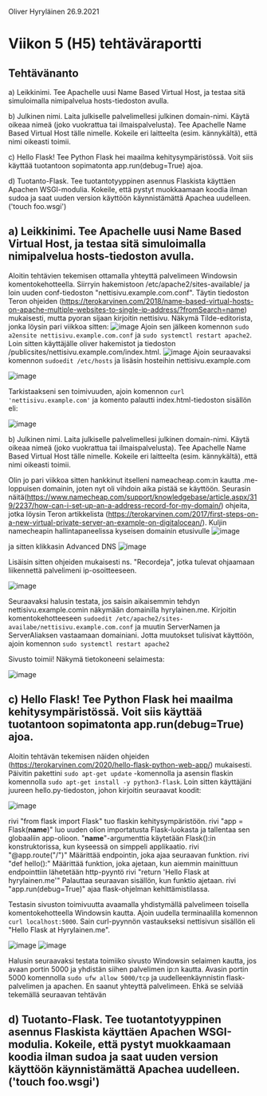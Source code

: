 Oliver Hyryläinen 26.9.2021
# Viikon 5 (H5) tehtäväraportti

## Tehtävänanto
a) Leikkinimi. Tee Apachelle uusi Name Based Virtual Host, ja testaa sitä simuloimalla nimipalvelua hosts-tiedoston avulla.

b) Julkinen nimi. Laita julkiselle palvelimellesi julkinen domain-nimi. Käytä oikeaa nimeä (joko vuokrattua tai ilmaispalvelusta). Tee Apachelle Name Based Virtual Host tälle nimelle. Kokeile eri laitteelta (esim. kännykältä), että nimi oikeasti toimii.

c) Hello Flask! Tee Python Flask hei maailma kehitysympäristössä. Voit siis käyttää tuotantoon sopimatonta app.run(debug=True) ajoa.

d) Tuotanto-Flask. Tee tuotantotyyppinen asennus Flaskista käyttäen Apachen WSGI-modulia. Kokeile, että pystyt muokkaamaan koodia ilman sudoa ja saat uuden version käyttöön käynnistämättä Apachea uudelleen. ('touch foo.wsgi')

## a) Leikkinimi. Tee Apachelle uusi Name Based Virtual Host, ja testaa sitä simuloimalla nimipalvelua hosts-tiedoston avulla.
Aloitin tehtävien tekemisen ottamalla yhteyttä palvelimeen Windowsin komentokehotteella. Siirryin hakemistoon /etc/apache2/sites-available/ ja loin uuden conf-tiedoston "nettisivu.example.com.conf". Täytin tiedoston Teron ohjeiden (https://terokarvinen.com/2018/name-based-virtual-hosts-on-apache-multiple-websites-to-single-ip-address/?fromSearch=name) mukaisesti, mutta pyoran sijaan kirjoitin nettisivu. Näkymä Tilde-editorista, jonka löysin pari viikkoa sitten:
![image](https://user-images.githubusercontent.com/47157255/134821331-801cddc7-067c-4622-b3ad-20b3abf4d61d.png)
Ajoin sen jälkeen komennon `sudo a2ensite nettisivu.example.com.conf` ja `sudo systemctl restart apache2`.
Loin sitten käyttäjälle oliver hakemistot ja tiedoston /publicsites/nettisivu.example.com/index.html.
![image](https://user-images.githubusercontent.com/47157255/134821576-be167d63-7576-449c-afdb-806d79446110.png)
Ajoin seuraavaksi komennon `sudoedit /etc/hosts` ja lisäsin hosteihin nettisivu.example.com

![image](https://user-images.githubusercontent.com/47157255/134821692-8d437e26-aa46-46fb-b6f1-0139fb81f1cb.png)

Tarkistaakseni sen toimivuuden, ajoin komennon `curl 'nettisivu.example.com'` ja komento palautti index.html-tiedoston sisällön eli:

![image](https://user-images.githubusercontent.com/47157255/134821754-a0b6816c-c85b-41e1-ac6b-2daa7bc9d523.png)


b) Julkinen nimi. Laita julkiselle palvelimellesi julkinen domain-nimi. Käytä oikeaa nimeä (joko vuokrattua tai ilmaispalvelusta). Tee Apachelle Name Based Virtual Host tälle nimelle. Kokeile eri laitteelta (esim. kännykältä), että nimi oikeasti toimii.

Olin jo pari viikkoa sitten hankkinut itselleni nameacheap.com:in kautta .me-loppuisen domainin, joten nyt oli vihdoin aika pistää se käyttöön.
Seurasin näitä(https://www.namecheap.com/support/knowledgebase/article.aspx/319/2237/how-can-i-set-up-an-a-address-record-for-my-domain/) ohjeita, jotka löysin Teron artikkelista (https://terokarvinen.com/2017/first-steps-on-a-new-virtual-private-server-an-example-on-digitalocean/). Kuljin namecheapin hallintapaneelissa kyseisen domainin etusivulle ![image](https://user-images.githubusercontent.com/47157255/134822032-d1e8764d-14aa-4e8d-9e1b-6f23d1235696.png)

ja sitten klikkasin Advanced DNS
![image](https://user-images.githubusercontent.com/47157255/134822065-27fff7a6-9c85-4b01-a84f-f1446ffee759.png)

Lisäisin sitten ohjeiden mukaisesti ns. "Recordeja", jotka tulevat ohjaamaan liikennettä palvelimeni ip-osoitteeseen.

![image](https://user-images.githubusercontent.com/47157255/134822162-a96aac94-282c-43c0-bad2-1356ba8b9301.png)

Seuraavaksi halusin testata, jos saisin aikaisemmin tehdyn nettisivu.example.comin näkymään domainilla hyrylainen.me. Kirjoitin komentokehotteeseen `sudoedit /etc/apache2/sites-availabe/nettisivu.example.com.conf` ja muutin ServerNamen ja ServerAliaksen vastaamaan domainiani. Jotta muutokset tulisivat käyttöön, ajoin komennon `sudo systemctl restart apache2`

Sivusto toimii! Näkymä tietokoneeni selaimesta:

![image](https://user-images.githubusercontent.com/47157255/134822550-d0843f48-1fbe-4975-b433-daa123ccf3c9.png)

## c) Hello Flask! Tee Python Flask hei maailma kehitysympäristössä. Voit siis käyttää tuotantoon sopimatonta app.run(debug=True) ajoa.
Aloitin tehtävän tekemisen näiden ohjeiden (https://terokarvinen.com/2020/hello-flask-python-web-app/) mukaisesti. Päivitin pakettini `sudo apt-get update` -komennolla ja asensin flaskin komennolla `sudo apt-get install -y python3-flask`. Loin sitten käyttäjäni juureen hello.py-tiedoston, johon kirjoitin seuraavat koodit:

![image](https://user-images.githubusercontent.com/47157255/134855678-8b24e472-e82a-442b-ae9d-4baac670ba0f.png)

rivi "from flask import Flask" tuo flaskin kehitysympäristöön.
rivi "app = Flask(__name__)" luo uuden olion importatusta Flask-luokasta ja tallentaa sen globaaliin app-olioon. "__name__"-argumenttia käytetään Flask():in konstruktorissa, kun kyseessä on simppeli applikaatio.
rivi "@app.route("/")" Määrittää endpointin, joka ajaa seuraavan funktion.
rivi "def hello():" Määrittää funktion, joka ajetaan, kun aiemmin mainittuun endpointtiin lähetetään http-pyyntö
rivi "return 'Hello Flask at hyrylainen.me'" Palauttaa seuraavan sisällön, kun funktio ajetaan.
rivi "app.run(debug=True)" ajaa flask-ohjelman kehittämistilassa.




Testasin sivuston toimivuutta avaamalla yhdistymällä palvelimeen toisella komentokehotteella Windowsin kautta. Ajoin uudella terminaalilla komennon `curl localhost:5000`.
Sain curl-pyynnön vastaukseksi nettisivun sisällön eli "Hello Flask at Hyrylainen.me". 

![image](https://user-images.githubusercontent.com/47157255/134857137-3b7db7ca-6301-48da-b0c1-31dfddd940fd.png)
![image](https://user-images.githubusercontent.com/47157255/134857177-6b1444c4-5516-422a-8ba9-9526bba72b0f.png)



Halusin seuraavaksi testata toimiiko sivusto Windowsin selaimen kautta, jos avaan portin 5000 ja yhdistän siihen palvelimen ip:n kautta. Avasin portin 5000 komennolla `sudo ufw allow 5000/tcp` ja uudelleenkäynnistin flask-palvelimen ja apachen. En saanut yhteyttä palvelimeen. Ehkä se selviää tekemällä seuraavan tehtävän



## d) Tuotanto-Flask. Tee tuotantotyyppinen asennus Flaskista käyttäen Apachen WSGI-modulia. Kokeile, että pystyt muokkaamaan koodia ilman sudoa ja saat uuden version käyttöön käynnistämättä Apachea uudelleen. ('touch foo.wsgi')







